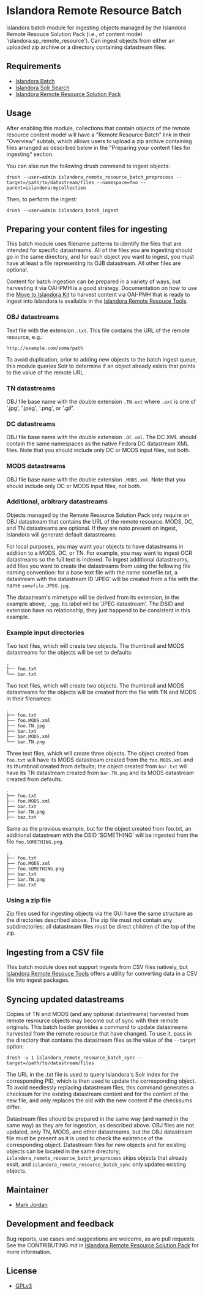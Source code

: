 # Islandora Remote Resource Batch

Islandora batch module for ingesting objects managed by the Islandora Remote Resouce Solution Pack (i.e., of content model 'islandora:sp_remote_resource'). Can ingest objects from either an uploaded zip archive or a directory containing datastream files.
 
## Requirements

* [Islandora Batch](https://github.com/Islandora/islandora_batch)
* [Islandora Solr Search](https://github.com/Islandora/islandora_solr_search)
* [Islandora Remote Resource Solution Pack](https://github.com/mjordan/islandora_solution_pack_remote_resource)

## Usage

After enabling this module, collections that contain objects of the remote resource content model will have a "Remote Resource Batch" link in their "Overview" subtab, which allows users to upload a zip archive containing files arranged as described below in the "Preparing your content files for ingesting" section.

You can also run the following drush command to ingest objects:

`drush --user=admin islandora_remote_resource_batch_preprocess --target=/path/to/datastream/files --namespace=foo --parent=islandora:mycollection`

Then, to perform the ingest:

`drush --user=admin islandora_batch_ingest`

## Preparing your content files for ingesting

This batch module uses filename patterns to identify the files that are intended for specific datastreams. All of the files you are ingesting should go in the same directory, and for each object you want to ingest, you must have at least a file representing its OJB datastream. All other files are optional.

Content for batch ingestion can be prepared in a variety of ways, but harvesting it via OAI-PMH is a good strategy. Documentation on how to use the [Move to Islandora Kit](https://github.com/MarcusBarnes/mik) to harvest content via OAI-PMH that is ready to ingest into Islandora is available in the [Islandora Remote Resouce Tools](https://github.com/mjordan/islandora_remote_resource_batch_tools).

### OBJ datastreams

Text file with the extension `.txt`. This file contains the URL of the remote resource, e.g.:

```
http://example.com/some/path
```

To avoid duplication, prior to adding new objects to the batch ingest queue, this module queries Solr to determine if an object already exists that points to the value of the remote URL.

### TN datastreams

OBJ file base name with the double extension `.TN.ext` where `.ext` is one of '.jpg', '.jpeg', '.png', or '.gif'.

### DC datastreams

OBJ file base name with the double extension `.DC.xml`. The DC XML should contain the same namespaces as the native Fedora DC datastream XML files. Note that you should include only DC or MODS input files, not both.

### MODS datastreams

OBJ file base name with the double extension `.MODS.xml`. Note that you should include only DC or MODS input files, not both.


### Additional, arbitrary datastreams 

Objects managed by the Remote Resource Solution Pack only require an OBJ datastream that contains the URL of the remote resource. MODS, DC, and TN datastreams are optional. If they are noto present on ingest, Islandora will generate default datastreams.

For local purposes, you may want your objects to have datastreams in addition to a MODS, DC, or TN. For example, you may want to ingest OCR datastreams so the full text is indexed. To ingest additional datastreams, add files you want to create the datastreams from using the following file naming convention: for a base text file with the name somefile.txt, a datastream with the datastream ID 'JPEG' will be created from a file with the name `somefile.JPEG.jpg`.

The datastream's mimetype will be derived from its extension, in the example above, `.jpg`. Its label will be 'JPEG datastream'. The DSID and extension have no relationship, they just happend to be consistent in this example.

### Example input directories

Two text files, which will create two objects. The thumbnail and MODS datastreams for the objects will be set to defaults:

```
.
├── foo.txt
└── bar.txt
```

Two text files, which will create two objects. The thumbnail and MODS datastreams for the objects will be created from the file with TN and MODS in their filenames:

```
.
├── foo.txt
├── foo.MODS.xml
├── foo.TN.jpg
├── bar.txt
├── bar.MODS.xml
└── bar.TN.png
```

Three text files, which will create three objects. The object created from `foo.txt` will have its MODS datastream created from the `foo.MODS.xml` and its thumbnail created from defaults; the object created from `bar.txt` will have its TN datastream created from `bar.TN.png` and its MODS datastream created from defaults.

```
.
├── foo.txt
├── foo.MODS.xml
├── bar.txt
├── bar.TN.png
├── baz.txt
```

Same as the previous example, but for the object created from foo.txt, an additional datastream with the DSID 'SOMETHING' will be ingested from the file `foo.SOMETHING.png`.

```
.
├── foo.txt
├── foo.MODS.xml
├── foo.SOMETHING.png
├── bar.txt
├── bar.TN.png
├── baz.txt
```

### Using a zip file

Zip files used for ingesting objects via the GUI have the same structure as the directories described above. The zip file must not contain any subdirectories; all datastream files must be direct children of the top of the zip.

## Ingesting from a CSV file

This batch module does not support ingests from CSV files natively, but [Islandora Remote Resouce Tools](https://github.com/mjordan/islandora_remote_resource_batch_tools) offers a utility for converting data in a CSV file into ingest packages.

## Syncing updated datastreams

Copies of TN and MODS (and any optional datastreams) harvested from remote resrource objects may become out of sync with their remote originals. This batch loader provides a command to update datastreams harvested from the remote resource that have changed. To use it, pass in the directory that contains the datastream files as the value of the `--target` option:

`drush -u 1 islandora_remote_resource_batch_sync --target=/path/to/datastream/files`

The URL in the .txt file is used to query Islandora's Solr index for the corresponding PID, which is then used to update the corresponding object. To avoid needlessly replacing datastream files, this command generates a checksum for the existing datastream content and for the content of the new file, and only replaces the old with the new content if the checksums differ.

Datastream files should be prepared in the same way (and named in the same way) as they are for ingestion, as described above. OBJ files are not updated, only TN, MODS, and other datastreams, but the OBJ datastream file must be present as it is used to check the existence of the corresponding object. Datastream files for new objects and for existing objects can be located in the same directory; `islandora_remote_resource_batch_preprocess` skips objects that already exsit, and `islandora_remote_resource_batch_sync` only updates existing objects.

## Maintainer

* [Mark Jordan](https://github.com/mjordan)

## Development and feedback

Bug reports, use cases and suggestions are welcome, as are pull requests. See the CONTRIBUTING.md in [Islandora Remote Resource Solution Pack](https://github.com/mjordan/islandora_solution_pack_remote_resource) for more information.

## License

* [GPLv3](http://www.gnu.org/licenses/gpl-3.0.txt)
